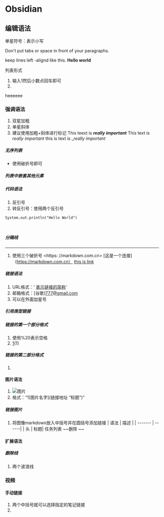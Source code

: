 # Obsidian
## 编辑语法
单星符号：表示小写

Don't put tabs or space in front of your paragraphs.

keep lines left -alignd like this.
**Hello world** 

列表形式
1. 输入1然后小数点回车即可
2. 
heeeeee  

### 强调语法
1. 双星加粗
2. 单星斜体
3. 建议使用加粗+斜体进行标记
This teext is ***really important*** 
This text is _really important_
this is text is _*really important*
##### 无序列表
- 使用破折号即可
##### 列表中嵌套其他元素
##### 代码语法
1. 反引号
2. 转反引号：使用两个反引号

~~~
System.out.println("Hello World")



~~~
##### 分隔线
--- 
1. 使用三个破折号
<https: //markdown.com.cn>
[这是一个连接]（https://markdown.com.cn）
[this is  link](https://markdown.com.cn)
##### 链接语法
1. URL格式：‘ [表示链接的简称](网址)‘
2. 邮箱格式：[谷歌]<777@gmail.com>
3. 可以在外面加星号
##### 引用类型链接
##### 链接的第一个部分格式
1. 使用%20表示空格
2. [1][1](1)
##### 链接的第二部分格式
1. [1]: (https://markdown.com.cn)
#### 图片语法
1. ![图片](E:/Snipaste_2022-10-30_13-01-25.png "看看")
2. 格式：“1[图片名字](链接地址 “标题”)”
##### 链接图片
1. 将图像markdown放入中括号并在圆括号添加链接
| 语法    | 描述 |
| ------- | ------|
| 头 | 标题|
任务列表
~~删除 ~~
#### 扩展语法
##### 删除线
1. 两个波浪线
### 视频
#### 手动链接
1. 两个中括号就可以选择指定的笔记链接
2.  
